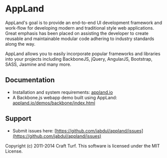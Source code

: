 AppLand
===

AppLand's goal is to provide an end-to-end UI development framework and work-flow for developing modern and traditional style web applications. Great emphasis has been placed on assisting the developer to create reusable and maintainable modular code adhering to industry standards along the way.

AppLand allows you to easily incorporate popular frameworks and libraries into your projects including BackboneJS, jQuery, AngularJS, Bootstrap, SASS, Jasmine and many more.

## Documentation

* Installation and system requirements: [appland.io](http://appland.io/)
* A Backbone.js webapp demo built using AppLand: [appland.io/demos/backbone/index.html](http://appland.io/demos/backbone/index.html)

## Support

* Submit issues here: [https://github.com/jabdul/appland/issues](https://github.com/jabdul/appland/issues)


Copyright (c) 2011-2014 Craft Turf. This software is licensed under the MIT License. 